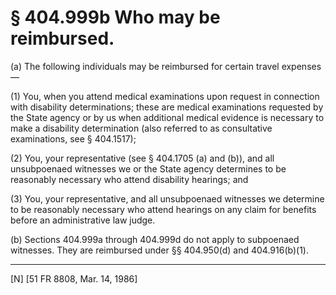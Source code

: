 # § 404.999b   Who may be reimbursed.

(a) The following individuals may be reimbursed for certain travel expenses—


(1) You, when you attend medical examinations upon request in connection with disability determinations; these are medical examinations requested by the State agency or by us when additional medical evidence is necessary to make a disability determination (also referred to as consultative examinations, see § 404.1517);


(2) You, your representative (see § 404.1705 (a) and (b)), and all unsubpoenaed witnesses we or the State agency determines to be reasonably necessary who attend disability hearings; and


(3) You, your representative, and all unsubpoenaed witnesses we determine to be reasonably necessary who attend hearings on any claim for benefits before an administrative law judge.


(b) Sections 404.999a through 404.999d do not apply to subpoenaed witnesses. They are reimbursed under §§ 404.950(d) and 404.916(b)(1).



---

[N] [51 FR 8808, Mar. 14, 1986]




